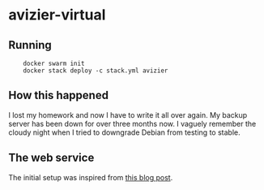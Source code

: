 # avizier-virtual

## Running

        docker swarm init
        docker stack deploy -c stack.yml avizier

## How this happened

I lost my homework and now I have to write it all over again. My backup server
has been down for over three months now. I vaguely remember the cloudy night
when I tried to downgrade Debian from testing to stable.


## The web service

The initial setup was inspired from [this blog post](http://pawamoy.github.io/2018/02/01/docker-compose-django-postgres-nginx.html).
